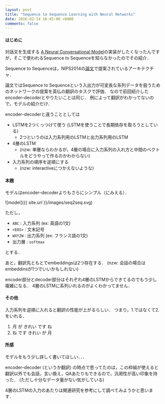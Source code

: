 ```yaml
---
layout: post
title: "Sequence to Sequence Learning with Neural Networks"
date: 2016-02-14 16:45:00 +0900
comments: false
---
```


#### はじめに

対話文を生成する
[A Neural Conversational Model](http://arxiv.org/pdf/1506.05869.pdf)の実装がしたくなったんですが，そこで使われるSequence to Sequenceを知らなかったのでその紹介．

Sequence to Sequenceは，NIPS2014の[論文](http://papers.nips.cc/paper/5346-sequence-to-sequence-learning-with-neural-networks.pdf)で提案されているアーキテクチャ．

論文ではSequence to Sequenceという入出力が可変長な系列データを扱うためのネットワークの提案を英仏の翻訳のタスクで評価．
なので前回紹介したencoder–decoderとやりたいことは同じ．
例によって翻訳がわかってないので，モデルの紹介だけ．

encoder–decoderと違うこととしては

- LSTMを2つくっつけて使う (LSTMを使うことで長期依存を取ろうとしている)
  - 2つというのは入力系列用のLSTMと出力系列用のLSTM
- 4層のLSTM
  - (nzw: 単層ならわかるが，4層の場合に入力系列の入れ方と中間のベクトルをどうやって作るのかわからない)
- 入力系列の順序を逆順にする
  - (nzw: interactiveにつかえないような)

#### 本題

モデルはencoder–decoderよりもさらにシンプル（にみえる）．


![model]({{ site.url }}/images/seq2seq.svg)

ただし，

- `ABC` : 入力系列 (ex: 英語の1文)
- `<EOS>` : 文末記号
- `WXYZW` : 出力系列 (ex: フランス語の1文)
- 出力層 : `softmax`

とする．

あと，翻訳先ともとでembeddingsは2つ存在する．
(nzw: 会話の場合はembeddinsが1つでいいかもしれない)

encoder部分とdecoder部分はそれぞれ4層のLSTMからできてるのでもう少し複雑になる．
4層のLSTMに系列いれるのがよくわかってません．



#### その他
入力系列を逆順に入れると翻訳の性能が上がるらしい．
つまり，1.ではなくて2.をいれる．

1. 月 が きれい です ね
2. ね です きれい が 月



#### 所感
モデルをもう少し詳しく書いてほしい．．．

encoder–decoder (というか翻訳) の時点で思ってたのは，この枠組が使えると翻訳以外でも会話，言い換え，QAあたりもできるので，汎用性が高い印象を持った． (ただし十分なデータ量がない気がしている) 

4層のLSTMの入力のあたりは関連研究を参考にして調べてみようかと思います．
